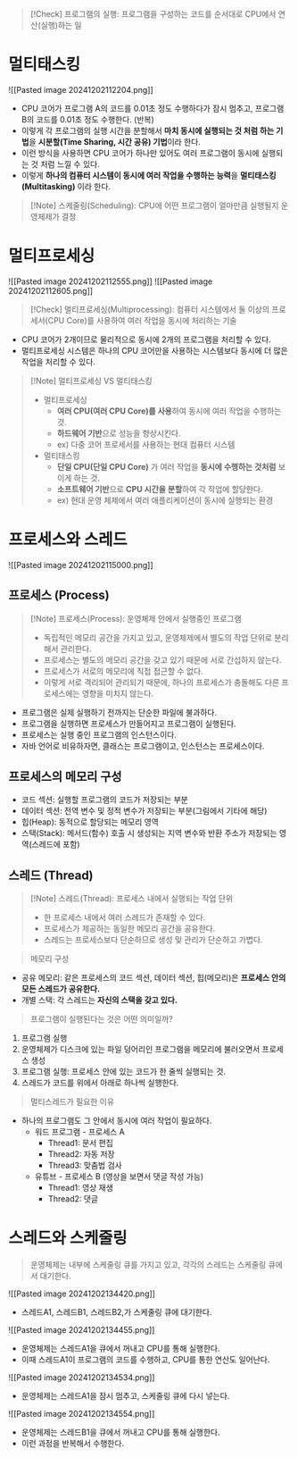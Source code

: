 >[!Check] 프로그램의 실행: 프로그램을 구성하는 코드를 순서대로 CPU에서 연산(실행)하는 일

# 멀티태스킹
![[Pasted image 20241202112204.png]]
- CPU 코어가 프로그램 A의 코드를 0.01초 정도 수행하다가 잠시 멈추고,
  프로그램 B의 코드를 0.01초 정도 수행한다. (반복)
- 이렇게 각 프로그램의 실행 시간을 분할해서 **마치 동시에 실행되는 것 처럼 하는 기법**을 **시분할(Time Sharing, 시간 공유) 기법**이라 한다.
- 이런 방식을 사용하면 CPU 코어가 하나만 있어도 여러 프로그램이 동시에 실행되는 것 처럼 느낄 수 있다.
- 이렇게 **하나의 컴퓨터 시스템이 동시에 여러 작업을 수행하는 능력**을 **멀티태스킹(Multitasking)** 이라 한다.

>[!Note] 스케줄링(Scheduling): CPU에 어떤 프로그램이 얼마만큼 실행될지 운영체제가 결정

# 멀티프로세싱
![[Pasted image 20241202112555.png]]
![[Pasted image 20241202112605.png]]

>[!Check] 멀티프로세싱(Multiprocessing): 컴퓨터 시스템에서 둘 이상의 프로세서(CPU Core)를 사용하여 여러 작업을 동시에 처리하는 기술
- CPU 코어가 2개이므로 물리적으로 동시에 2개의 프로그램을 처리할 수 있다.
- 멀티프로세싱 시스템은 하나의 CPU 코어만을 사용하는 시스템보다 동시에 더 많은 작업을 처리할 수 있다.

>[!Note] 멀티프로세싱 VS 멀티태스킹
>- 멀티프로세싱
>	- **여러 CPU(여러 CPU Core)를 사용**하여 동시에 여러 작업을 수행하는 것.
>	- **하드웨어 기반**으로 성능을 향상시킨다.
>	- ex) 다중 코어 프로세서를 사용하는 현대 컴퓨터 시스템
>- 멀티태스킹
>	- **단일 CPU(단일 CPU Core)** 가 여러 작업을 **동시에 수행하는 것처럼** 보이게 하는 것.
>	- **소프트웨어 기반**으로 **CPU 시간을 분할**하여 각 작업에 할당한다.
>	- ex) 현대 운영 체제에서 여러 애플리케이션이 동시에 실행되는 환경


# 프로세스와 스레드
![[Pasted image 20241202115000.png]]

## 프로세스 (Process)
>[!Note] 프로세스(Process): 운영체제 안에서 실행중인 프로그램
>- 독립적인 메모리 공간을 가지고 있고, 운영체제에서 별도의 작업 단위로 분리해서 관리한다.
>- 프로세스는 별도의 메모리 공간을 갖고 있기 때문에 서로 간섭하지 않는다.
>- 프로세스가 서로의 메모리에 직접 접근할 수 없다.
>- 이렇게 서로 격리되어 관리되기 때문에, 하나의 프로세스가 충돌해도 다른 프로세스에는 영향을 미치지 않는다.

- 프로그램은 실제 실행하기 전까지는 단순한 파일에 불과하다.
- 프로그램을 실행하면 프로세스가 만들어지고 프로그램이 실행된다.
- 프로세스는 실행 중인 프로그램의 인스턴스이다.
- 자바 언어로 비유하자면, 클래스는 프로그램이고, 인스턴스는 프로세스이다.

## 프로세스의 메모리 구성
- 코드 섹션: 실행할 프로그램의 코드가 저장되는 부분
- 데이터 섹션: 전역 변수 및 정적 변수가 저장되는 부분(그림에서 기타에 해당)
- 힙(Heap): 동적으로 할당되는 메모리 영역
- 스택(Stack): 메서드(함수) 호출 시 생성되는 지역 변수와 반환 주소가 저장되는 영역(스레드에 포함)

## 스레드 (Thread)
>[!Note] 스레드(Thread): 프로세스 내에서 실행되는 작업 단위
>- 한 프로세스 내에서 여러 스레드가 존재할 수 있다.
>- 프로세스가 제공하는 동일한 메모리 공간을 공유한다.
>- 스레드는 프로세스보다 단순하므로 생성 및 관리가 단순하고 가볍다.

>메모리 구성
- 공유 메모리: 같은 프로세스의 코드 섹션, 데이터 섹션, 힙(메모리)은
  **프로세스 안의 모든 스레드가 공유한다.**
- 개별 스택: 각 스레드는 **자신의 스택을 갖고 있다.**

>프로그램이 실행된다는 것은 어떤 의미일까?
1. 프로그램 실행
2. 운영체제가 디스크에 있는 파일 덩어리인 프로그램을 메모리에 불러오면서 프로세스 생성
3. 프로그램 실행: 프로세스 안에 있는 코드가 한 줄씩 실행되는 것.
4. 스레드가 코드를 위에서 아래로 하나씩 실행한다.

>멀티스레드가 필요한 이유

- 하나의 프로그램도 그 안에서 동시에 여러 작업이 필요하다.
	- 워드 프로그램 - 프로세스 A
		- Thread1: 문서 편집
		- Thread2: 자동 저장
		- Thread3: 맞춤법 검사
	- 유튜브 - 프로세스 B (영상을 보면서 댓글 작성 가능)
		- Thread1: 영상 재생
		- Thread2: 댓글

# 스레드와 스케줄링
>운영체제는 내부에 스케줄링 큐를 가지고 있고, 각각의 스레드는 스케줄링 큐에서 대기한다.

![[Pasted image 20241202134420.png]]
- 스레드A1, 스레드B1, 스레드B2,가 스케줄링 큐에 대기한다.

![[Pasted image 20241202134455.png]]
- 운영체제는 스레드A1을 큐에서 꺼내고 CPU를 통해 실행한다.
- 이때 스레드A1이 프로그램의 코드를 수행하고, CPU를 통한 연산도 일어난다.

![[Pasted image 20241202134534.png]]
- 운영체제는 스레드A1을 잠시 멈추고, 스케줄링 큐에 다시 넣는다.

![[Pasted image 20241202134554.png]]
- 운영체제는 스레드B1을 큐에서 꺼내고 CPU를 통해 실행한다.
- 이런 과정을 반복해서 수행한다.

